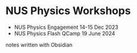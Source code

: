 # NUS Physics Workshops 

- NUS Physics Engagement 14-15 Dec 2023
- NUS Physics Flash QCamp 19 June 2024

notes written with Obsidian
